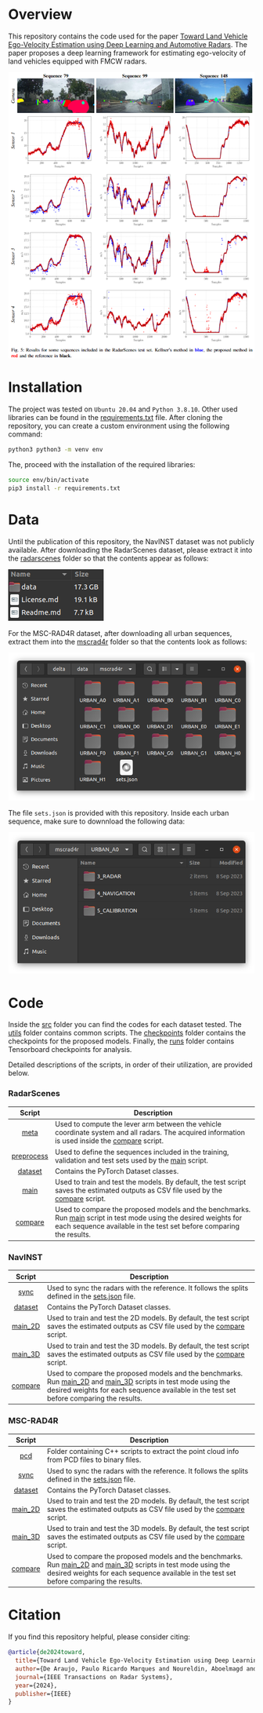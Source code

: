 # Overview

This repository contains the code used for the paper [Toward Land Vehicle Ego-Velocity Estimation using Deep Learning and Automotive Radars](https://ieeexplore.ieee.org/abstract/document/10506480). The paper proposes a deep learning framework for estimating ego-velocity of land vehicles equipped with FMCW radars.

![radarscenes example](assets/radarscenes_example.png)

# Installation

The project was tested on `Ubuntu 20.04` and `Python 3.8.10`. Other used libraries can be found in the [requirements.txt](requirements.txt) file. After cloning the repository, you can create a custom environment using the following command:

```bash
python3 python3 -m venv env
```

The, proceed with the installation of the required libraries:

```bash
source env/bin/activate
pip3 install -r requirements.txt
```

# Data

Until the publication of this repository, the NavINST dataset was not publicly available. After downloading the RadarScenes dataset, please extract it into the [radarscenes](data/radarscenes/) folder so that the contents appear as follows:

![radarscenes data](assets/radarscenes_data.png)

For the MSC-RAD4R dataset, after downloading all urban sequences, extract them into the [mscrad4r](data/mscrad4r/) folder so that the contents look as follows:

![mscrad4r data](assets/mscrad4r_data.png)

The file ``sets.json`` is provided with this repository. Inside each urban sequence, make sure to downnload the following data:

![mscrad4r sequence data](assets/mscrad4r_sequence_data.png)


# Code

Inside the [src](src/) folder you can find the codes for each dataset tested. The [utils](src/utils/) folder contains common scripts. The [checkpoints](checkpoints/) folder contains the checkpoints for the proposed models. Finally, the [runs](runs/) folder contains Tensorboard checkpoints for analysis.

Detailed descriptions of the scripts, in order of their utilization, are provided below.

### RadarScenes

| Script | Description |
|:----------------:|---------------|
| [meta](src/radarscenes/meta.py) | Used to compute the lever arm between the vehicle coordinate system and all radars. The acquired information is used inside the [compare](src/radarscenes/compare.py) script. |
| [preprocess](src/radarscenes/preprocess.py) | Used to define the sequences included in the training, validation and test sets used by the [main](src/radarscenes/main.py) script. |
| [dataset](src/radarscenes/dataset.py) | Contains the PyTorch Dataset classes. |
| [main](src/radarscenes/main.py) | Used to train and test the models. By default, the test script saves the estimated outputs as CSV file used by the [compare](src/radarscenes/compare.py) script.|
| [compare](src/radarscenes/compare.py) | Used to compare the proposed models and the benchmarks. Run [main](src/radarscenes/main.py) script in test mode using the desired weights for each sequence available in the test set before comparing the results.|

### NavINST

| Script | Description |
|:----------------:|---------------|
| [sync](src/navinst/sync.py) | Used to sync the radars with the reference. It follows the splits defined in the [sets.json](data/navinst/sets.json) file. |
| [dataset](src/navinst/dataset.py) | Contains the PyTorch Dataset classes. |
| [main_2D](src/navinst/main_2D.py) | Used to train and test the 2D models. By default, the test script saves the estimated outputs as CSV file used by the [compare](src/navinst/compare.py) script.|
| [main_3D](src/navinst/main_3D.py) | Used to train and test the 3D models. By default, the test script saves the estimated outputs as CSV file used by the [compare](src/navinst/compare.py) script.|
| [compare](src/navinst/compare.py) | Used to compare the proposed models and the benchmarks. Run [main_2D](src/navinst/main_2D.py) and [main_3D](src/navinst/main_3D.py) scripts in test mode using the desired weights for each sequence available in the test set before comparing the results.|

### MSC-RAD4R

| Script | Description |
|:----------------:|---------------|
| [pcd](src/mscrad4r/pcd/) | Folder containing C++ scripts to extract the point cloud info from PCD files to binary files. |
| [sync](src/mscrad4r/sync.py) | Used to sync the radars with the reference. It follows the splits defined in the [sets.json](data/mscrad4r/sets.json) file. |
| [dataset](src/mscrad4r/dataset.py) | Contains the PyTorch Dataset classes. |
| [main_2D](src/mscrad4r/main_2D.py) | Used to train and test the 2D models. By default, the test script saves the estimated outputs as CSV file used by the [compare](src/mscrad4r/compare.py) script.|
| [main_3D](src/mscrad4r/main_3D.py) | Used to train and test the 3D models. By default, the test script saves the estimated outputs as CSV file used by the [compare](src/mscrad4r/compare.py) script.|
| [compare](src/mscrad4r/compare.py) | Used to compare the proposed models and the benchmarks. Run [main_2D](src/mscrad4r/main_2D.py) and [main_3D](src/mscrad4r/main_3D.py) scripts in test mode using the desired weights for each sequence available in the test set before comparing the results.|

# Citation
If you find this repository helpful, please consider citing:
```bibtex
@article{de2024toward,
  title={Toward Land Vehicle Ego-Velocity Estimation using Deep Learning and Automotive Radars},
  author={De Araujo, Paulo Ricardo Marques and Noureldin, Aboelmagd and Givigi, Sidney},
  journal={IEEE Transactions on Radar Systems},
  year={2024},
  publisher={IEEE}
}
```
